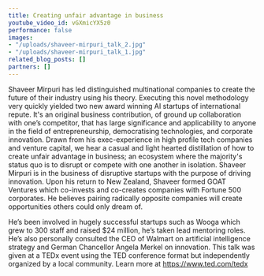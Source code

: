 ```yaml
---
title: Creating unfair advantage in business
youtube_video_id: vGXmicYX5z0
performance: false
images:
- "/uploads/shaveer-mirpuri_talk_2.jpg"
- "/uploads/shaveer-mirpuri_talk_1.jpg"
related_blog_posts: []
partners: []
---
```


Shaveer Mirpuri has led distinguished multinational companies to create the future of their industry using his theory. Executing this novel methodology very quickly yielded two new award winning AI startups of international repute. It's an original business contribution, of ground up collaboration with one’s competitor, that has large significance and applicability to anyone in the field of entrepreneurship, democratising technologies, and corporate innovation. Drawn from his exec-experience in high profile tech companies and venture capital, we hear a casual and light hearted distillation of how to create unfair advantage in business; an ecosystem where the majority's status quo is to disrupt or compete with one another in isolation.  Shaveer Mirpuri is in the business of disruptive startups with the purpose of driving innovation. Upon his return to New Zealand, Shaveer formed GOAT Ventures which co-invests and co-creates companies with Fortune 500 corporates. He believes pairing radically opposite companies will create opportunities others could only dream of.

He’s been involved in hugely successful startups such as Wooga which grew to 300 staff and raised $24 million, he’s taken lead mentoring roles. He’s also personally consulted the CEO of Walmart on artificial intelligence strategy and German Chancellor Angela Merkel on innovation. This talk was given at a TEDx event using the TED conference format but independently organized by a local community. Learn more at https://www.ted.com/tedx
